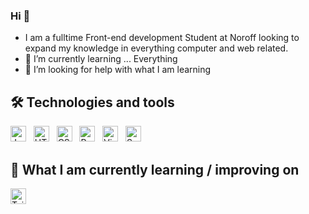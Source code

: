### Hi 👋
- I am a fulltime Front-end development Student at Noroff
  looking to expand my knowledge in everything computer and web related.
- 🌱 I’m currently learning ... Everything
- 🤔 I’m looking for help with what I am learning

## 🛠  Technologies and tools
<img src="https://img.shields.io/badge/JavaScript-282C34?logo=javascript&logoColor=F7DF1E" alt="JavaScript logo" title="JavaScript" height="25" />
&nbsp;
<img src="https://img.shields.io/badge/HTML5-282C34?logo=html5&logoColor=E34F26" alt="HTML5 logo" title="HTML5" height="25" />
&nbsp;
<img src="https://img.shields.io/badge/CSS3-282C34?logo=css3&logoColor=1572B6" alt="CSS3 logo" title="CSS3" height="25" />
&nbsp;
<img src="https://img.shields.io/badge/React Native-282C34?logo=react&logoColor=61DAFB" alt="React Native logo" title="React Native" height="25" />
&nbsp;
<img src="https://img.shields.io/badge/VS%20Code-282C34?logo=visual-studio-code&logoColor=007ACC" alt="Visual Studio Code logo" title="Visual Studio Code" height="25" />
&nbsp;
<img src="https://img.shields.io/badge/Sass-282C34?logo=sass&logoColor=CC6699" alt="Sass logo" title="Sass" height="25" />
&nbsp;


## 📖  What I am currently learning / improving on
<img src="https://img.shields.io/badge/Tailwind%20CSS-282C34?logo=tailwind-css&logoColor=38B2AC" alt="Tailwind CSS logo" title="Tailwind CSS" height="25" />
&nbsp;

<!--
**PJLUDVIGSEN/PJLUDVIGSEN** is a ✨ _special_ ✨ repository because its `README.md` (this file) appears on your GitHub profile.


- 🌱 I’m currently learning ... Everything
- 🤔 I’m looking for help with what I am learning
-->
